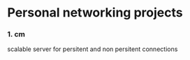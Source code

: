 # Personal networking projects
### 1. cm
   scalable server for persitent and non persitent connections
